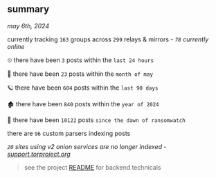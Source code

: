 
## summary
_may 6th, 2024_

currently tracking `163` groups across `299` relays & mirrors - _`78` currently online_

⏲ there have been `3` posts within the `last 24 hours`

🦈 there have been `23` posts within the `month of may`

🪐 there have been `604` posts within the `last 90 days`

🏚 there have been `840` posts within the `year of 2024`

🦕 there have been `10122` posts `since the dawn of ransomwatch`

there are `96` custom parsers indexing posts

_`20` sites using v2 onion services are no longer indexed - [support.torproject.org](https://support.torproject.org/onionservices/v2-deprecation/)_

> see the project [README](https://github.com/joshhighet/ransomwatch#ransomwatch--) for backend technicals

